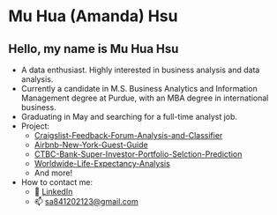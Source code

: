 # Mu Hua (Amanda) Hsu
## Hello, my name is Mu Hua Hsu
- A data enthusiast. Highly interested in business analysis and data analysis.
- Currently a candidate in M.S. Business Analytics and Information Management degree at Purdue, with an MBA degree in international business.
- Graduating in May and searching for a full-time analyst job.
- Project:
  - [Craigslist-Feedback-Forum-Analysis-and-Classifier](https://github.com/sa841202123/Craigslist-Feedback-Forum-Analysis-and-Classifier)
  - [Airbnb-New-York-Guest-Guide](https://github.com/sa841202123/Airbnb-New-York-Guest-Guide)
  - [CTBC-Bank-Super-Investor-Portfolio-Selction-Prediction](https://github.com/wellslu/CTBC-PROJECT)
  - [Worldwide-Life-Expectancy-Analysis](https://github.com/ryan-egbert/life-expectancy)
  - And more!
- How to contact me:
  - 📂 [LinkedIn](https://www.linkedin.com/in/mu-hua-hsu-mba-556516200/)
  - :mailbox: sa841202123@gmail.com 

